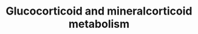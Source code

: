 ---
annotations:
- type: Pathway Ontology
  value: C21-steroid hormone biosynthetic pathway
authors:
- Nsalomonis
- Michiel
- MaintBot
- M.Lieberman
- Christine Chichester
- DeSl
- NhungP
- Eweitz
description: Pathway will be compared to [https://www.wikipathways.org/index.php/Pathway:WP237
  Human version] when curated, followed by homology conversion.
last-edited: 2021-05-28
organisms:
- Mus musculus
redirect_from:
- /index.php/Pathway:WP495
- /instance/WP495
schema-jsonld:
- '@context': https://schema.org/
  '@id': https://wikipathways.github.io/pathways/WP495.html
  '@type': Dataset
  creator:
    '@type': Organization
    name: WikiPathways
  description: Pathway will be compared to [https://www.wikipathways.org/index.php/Pathway:WP237
    Human version] when curated, followed by homology conversion.
  keywords:
  - Hsd11b1
  - Cortisone
  - Aldosterone
  - Metabolite
  - 17-a-Hydroxyprogesterone
  - 17a-Hydroxypregnenolone
  - Cortisol
  - Cholesterol
  - 3alpha-Hydroxy-5beta-pregnane-20-one
  - Hsd3b4
  - Hsd11b2
  - Progesterone
  - Akr1c21
  - Pregnenolone
  - Cyp11b2
  - (R)20-hydroxysteroid Dh
  - Pregnanediol
  - Cortolone
  - Hsd3b5
  - Cortisone beta-reductase
  - 18-Hydroxycorticosterone
  - Hsd3b6
  - Hsd3b3
  - Corticosterone
  - 20b-Hydroxysteroid Dh
  - 3-Oxo-5b-Steroid Dh
  - 17alpha,21-Dihydroxy-5beta-pregnane-3,11,20-trione
  - Cyp11a1
  - Hsd3b1
  - Cyp21a1
  - Hsd3b2
  - Cyp17a1
  - 3a-Hydroxysteroid Dh
  license: CC0
  name: Glucocorticoid and mineralcorticoid metabolism
seo: CreativeWork
title: Glucocorticoid and mineralcorticoid metabolism
wpid: WP495
---